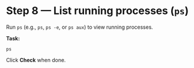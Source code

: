 # Step 8 — List running processes (`ps`)

Run `ps` (e.g., `ps`, `ps -e`, or `ps aux`) to view running processes.

**Task:**

```
ps
```

Click **Check** when done.